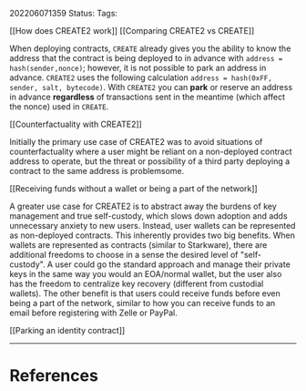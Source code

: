 202206071359
Status: 
Tags:

[[How does CREATE2 work]]
[[Comparing CREATE2 vs CREATE]]

When deploying contracts, `CREATE` already gives you the ability to know the address that the contract is being deployed to in advance with `address = hash(sender,nonce)`; however, it is not possible to park an address in advance. `CREATE2` uses the following calculation `address = hash(0xFF, sender, salt, bytecode)`. With `CREATE2` you can **park** or reserve an address in advance **regardless** of transactions sent in the meantime (which affect the nonce) used in `CREATE`. 
 
[[Counterfactuality with CREATE2]]

Initially the primary use case of CREATE2 was to avoid situations of counterfactuality where a user might be reliant on a non-deployed contract address to operate, but the threat or possibility of a third party deploying a contract to the same address is problemsome. 

[[Receiving funds without a wallet or being a part of the network]]

A greater use case for CREATE2 is to abstract away the burdens of key management and true self-custody, which slows down adoption and adds unnecessary anxiety to new users. Instead, user wallets can be represented as non-deployed contracts. This inherently provides two big benefits. When wallets are represented as contracts (similar to Starkware), there are additional freedoms to choose in a sense the desired level of "self-custody". A user could go the standard approach and manage their private keys in the same way you would an EOA/normal wallet, but the user also has the freedom to centralize key recovery (different from custodial wallets). The other benefit is that users could receive funds before even being a part of the network, similar to how you can receive funds to an email before registering with Zelle or PayPal.

[[Parking an identity contract]]







---
# References

